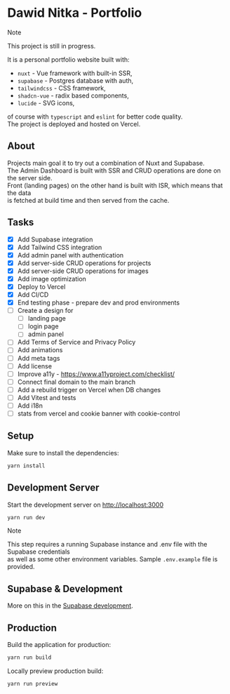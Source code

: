 # Dawid Nitka - Portfolio

> [!NOTE]
> This project is still in progress.  

It is a personal portfolio website built with:

- `nuxt` - Vue framework with built-in SSR,
- `supabase` - Postgres database with auth,
- `tailwindcss` - CSS framework,
- `shadcn-vue` - radix based components,
- `lucide` - SVG icons,

of course with `typescript` and `eslint` for better code quality.  
The project is deployed and hosted on Vercel.

## About

Projects main goal it to try out a combination of Nuxt and Supabase.  
The Admin Dashboard is built with SSR and CRUD operations are done on the server side.  
Front (landing pages) on the other hand is built with ISR, which means that the data  
is fetched at build time and then served from the cache.

## Tasks

- [x] Add Supabase integration
- [x] Add Tailwind CSS integration
- [x] Add admin panel with authentication
- [x] Add server-side CRUD operations for projects
- [x] Add server-side CRUD operations for images
- [x] Add image optimization
- [x] Deploy to Vercel
- [x] Add CI/CD
- [x] End testing phase - prepare dev and prod environments
- [ ] Create a design for
  - [ ] landing page
  - [ ] login page
  - [ ] admin panel
- [ ] Add Terms of Service and Privacy Policy
- [ ] Add animations
- [ ] Add meta tags
- [ ] Add license
- [ ] Improve a11y - <https://www.a11yproject.com/checklist/>
- [ ] Connect final domain to the main branch
- [ ] Add a rebuild trigger on Vercel when DB changes
- [ ] Add Vitest and tests
- [ ] Add i18n
- [ ] stats from vercel and cookie banner with cookie-control

## Setup

Make sure to install the dependencies:

```bash
yarn install
```

## Development Server

Start the development server on <http://localhost:3000>

```bash
yarn run dev
```

> [!NOTE]
> This step requires a running Supabase instance and .env file with the Supabase credentials  
> as well as some other environment variables. Sample `.env.example` file is provided.

## Supabase & Development

More on this in the [Supabase development](./docs/SUPABASE.md).

## Production

Build the application for production:

```bash
yarn run build
```

Locally preview production build:

```bash
yarn run preview
```
